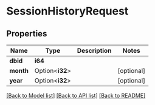 # SessionHistoryRequest

## Properties

Name | Type | Description | Notes
------------ | ------------- | ------------- | -------------
**dbid** | **i64** |  | 
**month** | Option<**i32**> |  | [optional]
**year** | Option<**i32**> |  | [optional]

[[Back to Model list]](../README.md#documentation-for-models) [[Back to API list]](../README.md#documentation-for-api-endpoints) [[Back to README]](../README.md)


